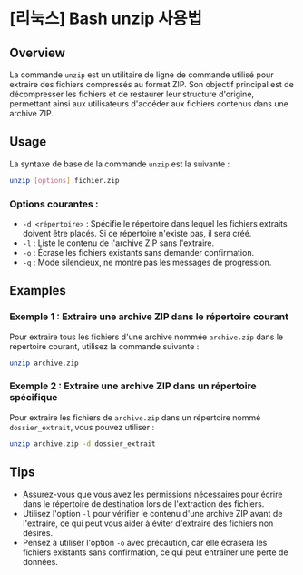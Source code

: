 # [리눅스] Bash unzip 사용법

## Overview
La commande `unzip` est un utilitaire de ligne de commande utilisé pour extraire des fichiers compressés au format ZIP. Son objectif principal est de décompresser les fichiers et de restaurer leur structure d'origine, permettant ainsi aux utilisateurs d'accéder aux fichiers contenus dans une archive ZIP.

## Usage
La syntaxe de base de la commande `unzip` est la suivante :

```bash
unzip [options] fichier.zip
```

### Options courantes :
- `-d <répertoire>` : Spécifie le répertoire dans lequel les fichiers extraits doivent être placés. Si ce répertoire n'existe pas, il sera créé.
- `-l` : Liste le contenu de l'archive ZIP sans l'extraire.
- `-o` : Écrase les fichiers existants sans demander confirmation.
- `-q` : Mode silencieux, ne montre pas les messages de progression.

## Examples
### Exemple 1 : Extraire une archive ZIP dans le répertoire courant
Pour extraire tous les fichiers d'une archive nommée `archive.zip` dans le répertoire courant, utilisez la commande suivante :

```bash
unzip archive.zip
```

### Exemple 2 : Extraire une archive ZIP dans un répertoire spécifique
Pour extraire les fichiers de `archive.zip` dans un répertoire nommé `dossier_extrait`, vous pouvez utiliser :

```bash
unzip archive.zip -d dossier_extrait
```

## Tips
- Assurez-vous que vous avez les permissions nécessaires pour écrire dans le répertoire de destination lors de l'extraction des fichiers.
- Utilisez l'option `-l` pour vérifier le contenu d'une archive ZIP avant de l'extraire, ce qui peut vous aider à éviter d'extraire des fichiers non désirés.
- Pensez à utiliser l'option `-o` avec précaution, car elle écrasera les fichiers existants sans confirmation, ce qui peut entraîner une perte de données.
